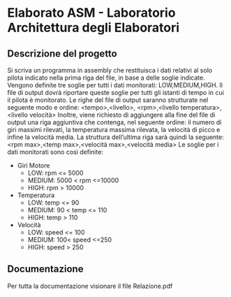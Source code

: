 # Elaborato ASM - Laboratorio Architettura degli Elaboratori
## Descrizione del progetto
Si scriva un programma in assembly che restituisca i dati relativi al solo pilota indicato nella
prima riga del file, in base a delle soglie indicate.
Vengono definite tre soglie per tutti i dati monitorati: LOW,MEDIUM,HIGH.
Il file di output dovrà riportare queste soglie per tutti gli istanti di tempo in cui il pilota è
monitorato.
Le righe del file di output saranno strutturate nel seguente modo e ordine: \<tempo\>,\<livello\>,
\<rpm\>,\<livello temperatura\>,\<livello velocità\>
Inoltre, viene richiesto di aggiungere alla fine del file di output una riga aggiuntiva che
contenga, nel seguente ordine: il numero di giri massimi rilevati, la temperatura massima
rilevata, la velocità di picco e infine la velocità media.
La struttura dell’ultima riga sarà quindi la seguente:
\<rpm max\>,\<temp max\>,\<velocità max\>,\<velocità media\>
Le soglie per i dati monitorati sono così definite:
+ Giri Motore
	* LOW: rpm <= 5000
	* MEDIUM: 5000 < rpm <=10000
	* HIGH: rpm > 10000
+ Temperatura
	* LOW: temp <= 90
	* MEDIUM: 90 < temp <= 110
	* HIGH: temp > 110
+ Velocità
	* LOW: speed <= 100
	* MEDIUM: 100< speed <=250
	* HIGH: speed > 250
	
## Documentazione
Per tutta la documentazione visionare il file Relazione.pdf